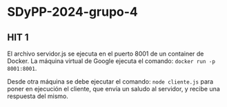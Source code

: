 # SDyPP-2024-grupo-4
## HIT 1

El archivo servidor.js se ejecuta en el puerto 8001 de un container de Docker.
La máquina virtual de Google ejecuta el comando: ```docker run -p 8001:8001```.

Desde otra máquina se debe ejecutar el comando: ```node cliente.js``` para poner en ejecución el cliente, que envía un saludo al servidor, y recibe una respuesta del mismo.

